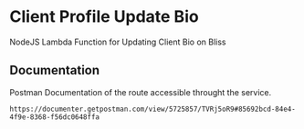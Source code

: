 # Client Profile Update Bio

NodeJS Lambda Function for Updating Client Bio on Bliss

## Documentation

Postman Documentation of the route accessible throught the service.

```
https://documenter.getpostman.com/view/5725857/TVRj5oR9#85692bcd-84e4-4f9e-8368-f56dc0648ffa
```